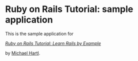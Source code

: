 # Ruby on Rails Tutorial: sample application


This is the sample application for

[*Ruby on Rails Tutorial: Learn Rails by Example*](http://railstutorial.org/)

by [Michael Hartl](http://michaelhartl.com/).
